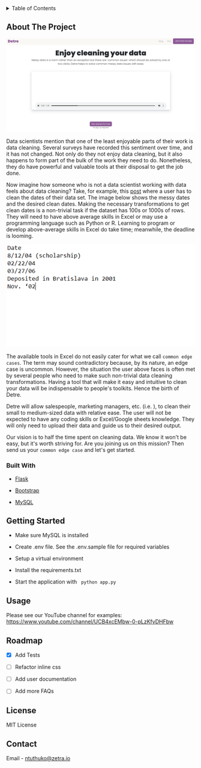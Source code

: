 <!-- TABLE OF CONTENTS -->
<details>
  <summary>Table of Contents</summary>
  <ol>
    <li>
      <a href="#about-the-project">About The Project</a>
      <ul>
        <li><a href="#built-with">Built With</a></li>
      </ul>
    </li>
    <li>
      <a href="#getting-started">Getting Started</a>
    </li>
    <li><a href="#usage">Usage</a></li>
    <li><a href="#roadmap">Roadmap</a></li>
    <li><a href="#license">License</a></li>
    <li><a href="#contact">Contact</a></li>
  </ol>
</details>


## About The Project

<img src="images/home.PNG" alt="home-page">

<p>Data scientists mention that one of the least enjoyable parts of their work is data cleaning.  Several surveys have recorded this sentiment over time, and it has not changed. Not only do they not enjoy data cleaning, but it also
happens to form part of the bulk of the work they need to do. Nonetheless, they do have powerful and valuable tools at
their disposal to get the job done.</p>
<p>Now imagine how someone who is not a data scientist working with data feels about data cleaning? Take, for example, this <a href="https://www.mrexcel.com/board/threads/how-to-clean-up-and-format-very-messy-date-and-non-date-date.1017938/">post</a> where a user has to clean the dates of their data set. The image below shows the messy dates and the desired clean dates. Making the necessary transformations to get clean dates is a non-trivial task if the dataset has 100s or 1000s of rows. They will need to have above average skills in Excel or may use a programming language such as Python or R. Learning
to program or develop above-average skills in Excel do take time; meanwhile, the deadline is looming.</p>
<p><img src='images/messy_dates.PNG'></p>
<p>The available tools in Excel do not easily cater for what we call <code>common edge cases</code>. The term may sound contradictory because, by its nature, an edge case is uncommon. However, the situation the user above faces is often met by several people who need to make such non-trivial data cleaning transformations. Having a tool that will make it easy and intuitive to clean your data will be indispensable to people's toolkits. Hence the birth of Detre.</p>
<p>Detre will allow salespeople, marketing managers, etc. (i.e. ), to clean their small to medium-sized data with relative ease.  The user will not be
expected to have any coding skills or Excel/Google sheets knowledge.  They will only need to upload their data and guide us to their desired output.</p>
<p>Our vision is to half the time spent on cleaning data. We know it won't be easy, but it's worth striving for.  Are you joining us on this mission? Then send us your <code>common edge case</code> and let's get started.</p>

### Built With

* [Flask](https://flask.palletsprojects.com/en/2.2.x/)

* [Bootstrap](https://getbootstrap.com/docs/4.0/getting-started/introduction/)

* [MySQL](https://www.mysql.com/)


## Getting Started

 - Make sure MySQL is installed

 - Create .env file. See the .env.sample file for required variables
 
 - Setup a virtual environment

 - Install the requirements.txt

 - Start the application with <code> python app.py </code>


## Usage

Please see our YouTube channel for examples: https://www.youtube.com/channel/UCB4xcEMbw-0-pLzKfvDHFbw

## Roadmap

- [x] Add Tests
- [ ] Refactor inline css 
- [ ] Add user documentation
- [ ] Add more FAQs


## License

MIT License

## Contact

Email  - ntuthuko@zetra.io



